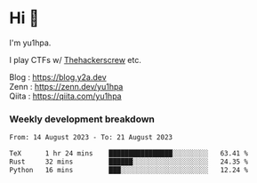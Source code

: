 # Hi 👋

I'm yu1hpa.

I play CTFs w/ [Thehackerscrew](https://www.thehackerscrew.team/) etc.

Blog : https://blog.y2a.dev  
Zenn : https://zenn.dev/yu1hpa  
Qiita : https://qiita.com/yu1hpa  

### Weekly development breakdown

<!--START_SECTION:waka-->

```txt
From: 14 August 2023 - To: 21 August 2023

TeX      1 hr 24 mins    ████████████████░░░░░░░░░   63.41 %
Rust     32 mins         ██████░░░░░░░░░░░░░░░░░░░   24.35 %
Python   16 mins         ███░░░░░░░░░░░░░░░░░░░░░░   12.24 %
```

<!--END_SECTION:waka-->

